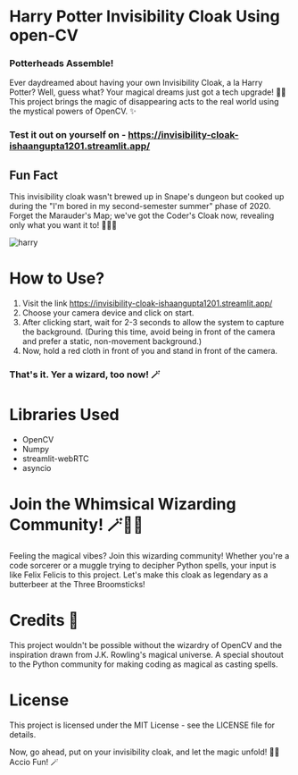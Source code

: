 # Harry Potter Invisibility Cloak Using open-CV

### Potterheads Assemble!
Ever daydreamed about having your own Invisibility Cloak, a la Harry Potter? Well, guess what? Your magical dreams just got a tech upgrade! 🚀✨ This project brings the magic of disappearing acts to the real world using the mystical powers of OpenCV. ✨ 
### Test it out on yourself on - https://invisibility-cloak-ishaangupta1201.streamlit.app/

## Fun Fact
This invisibility cloak wasn't brewed up in Snape's dungeon but cooked up during the "I'm bored in my second-semester summer" phase of 2020. Forget the Marauder's Map; we've got the Coder's Cloak now, revealing only what you want it to! 🕵️‍♂️✨

![harry](https://github.com/ishaangupta-YB/Invisibility-Cloak/assets/52467684/4db040a7-aad2-47a6-8c49-667ca65736d5)

# How to Use?
1. Visit the link https://invisibility-cloak-ishaangupta1201.streamlit.app/
2. Choose your camera device and click on start.
3. After clicking start, wait for 2-3 seconds to allow the system to capture the background. (During this time, avoid being in front of the camera and prefer a static, non-movement background.)
4. Now, hold a red cloth in front of you and stand in front of the camera.
### That's it. Yer a wizard, too now! 🪄

# Libraries Used
* OpenCV
* Numpy
* streamlit-webRTC
* asyncio

# Join the Whimsical Wizarding Community! 🪄🧙‍♀️
Feeling the magical vibes? Join this wizarding community! Whether you're a code sorcerer or a muggle trying to decipher Python spells, your input is like Felix Felicis to this project. Let's make this cloak as legendary as a butterbeer at the Three Broomsticks!

# Credits 🙌
This project wouldn't be possible without the wizardry of OpenCV and the inspiration drawn from J.K. Rowling's magical universe. A special shoutout to the Python community for making coding as magical as casting spells.

# License
This project is licensed under the MIT License - see the LICENSE file for details.

Now, go ahead, put on your invisibility cloak, and let the magic unfold! 🚀✨ Accio Fun! 🪄
